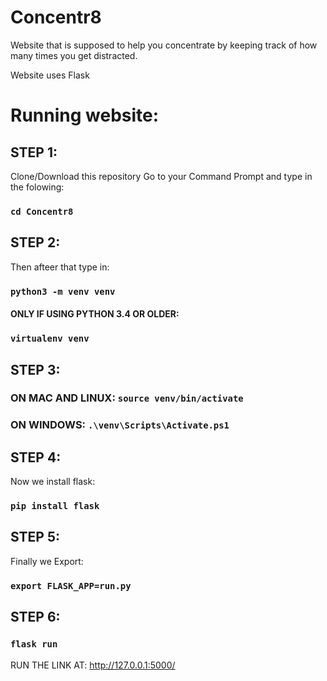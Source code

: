 # Concentr8
Website that is supposed to help you concentrate by keeping track of how many times you get distracted. 

Website uses Flask 

# Running website:  
## STEP 1:
Clone/Download this repository
Go to your Command Prompt and type in the folowing: 
### `cd Concentr8`

## STEP 2:
Then afteer that type in: 
### `python3 -m venv venv`


#### ONLY IF USING PYTHON 3.4 OR OLDER:
### `virtualenv venv`

## STEP 3:
### ON MAC AND LINUX: `source venv/bin/activate`
### ON WINDOWS: `.\venv\Scripts\Activate.ps1`

## STEP 4:
Now we install flask: 
### `pip install flask`

## STEP 5:
Finally we Export: 
### `export FLASK_APP=run.py`

## STEP 6: 
### `flask run`
RUN THE LINK AT: http://127.0.0.1:5000/

